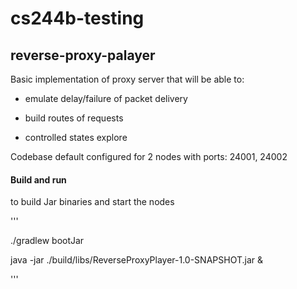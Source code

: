 # cs244b-testing
## reverse-proxy-palayer

Basic implementation of proxy server that will be able to:

- emulate delay/failure of packet delivery

- build routes of requests

- controlled states explore


Codebase default configured for 2 nodes with ports: 24001, 24002

#### Build and run
to build Jar binaries and start the nodes

'''

./gradlew bootJar

java -jar ./build/libs/ReverseProxyPlayer-1.0-SNAPSHOT.jar &


'''

